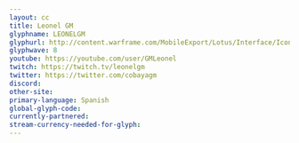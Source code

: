 ```yaml
---
layout: cc
title: Leonel GM 
glyphname: LEONELGM
glyphurl: http://content.warframe.com/MobileExport/Lotus/Interface/Icons/Player/ContentCreators/LeonelGM.png
glyphwave: 8
youtube: https://youtube.com/user/GMLeonel
twitch: https://twitch.tv/leonelgm
twitter: https://twitter.com/cobayagm
discord: 
other-site: 
primary-language: Spanish
global-glyph-code: 
currently-partnered: 
stream-currency-needed-for-glyph: 
---
```


